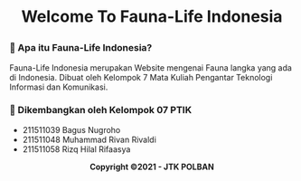 # <p align="center"><b>Welcome To Fauna-Life Indonesia</b></p>

### 🤔 Apa itu Fauna-Life Indonesia?

Fauna-Life Indonesia merupakan Website mengenai Fauna langka yang ada di Indonesia. Dibuat oleh Kelompok 7 Mata Kuliah Pengantar Teknologi Informasi dan Komunikasi.

### 🧑 Dikembangkan oleh Kelompok 07 PTIK

- 211511039 Bagus Nugroho
- 211511048 Muhammad Rivan Rivaldi
- 211511058 Rizq Hilal Rifaasya

<p align="center"><b>Copyright ©2021 - JTK POLBAN</b></p>

